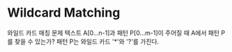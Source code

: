# Wildcard Matching

와일드 카드 매칭 문제
텍스트 A[0...n-1]과 패턴 P[0...m-1]이 주어질 때 A에서 패턴 P를 찾을 수 있는가?
패턴 P는 와일드 카드 '*'와 '?'를 가진다.
